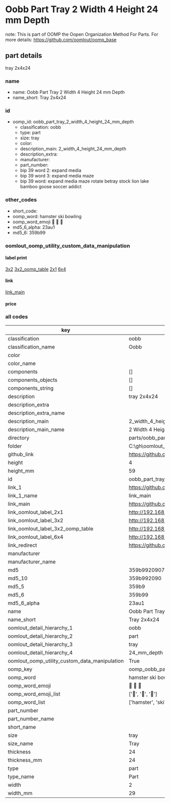 # Oobb Part Tray 2 Width 4 Height 24 mm Depth  

note: This is part of OOMP the Oopen Organization Method For Parts. For more details: https://github.com/oomlout/oomp_base

##  part details
  



tray 2x4x24



### name
* name: Oobb Part Tray 2 Width 4 Height 24 mm Depth
* name_short: Tray 2x4x24 
### id
* oomp_id: oobb_part_tray_2_width_4_height_24_mm_depth
  * classification: oobb
  * type: part
  * size: tray
  * color: 
  * description_main: 2_width_4_height_24_mm_depth
  * description_extra: 
  * manufacturer: 
  * part_number: 
  * bip 39 word 2: expand media
  * bip 39 word 3: expand media maze
  * bip 39 word: expand media maze rotate betray stock lion lake bamboo goose soccer addict

### other_codes
* short_code: 
* oomp_word: hamster ski bowling
* oomp_word_emoji :hamster: :ski: :bowling:
* md5_6_alpha: 23au1
* md5_6: 359b99






### oomlout_oomp_utility_custom_data_manipulation
#### label print
[3x2](http://192.168.1.245:1112/?label=oomp%2023au1)
[3x2_oomp_table](http://192.168.1.108:1112/?label=oomp%2023au1)
[2x1](http://192.168.1.242:1112/?label=oomp%2023au1)
[6x4](http://192.168.1.55:1112/?label=oomp%2023au1)    

#### link

[link_main](https://github.com/oomlout/oomlout_oobb_version_4_generated_parts/tree/main/navigation_oomp/oobb/part/tray/2_width_4_height_24_mm_depth/part)                              

#### price







### all codes 
| key | value |  
| --- | --- |  
| classification | oobb |  
| classification_name | Oobb |  
| color |  |  
| color_name |  |  
| components | [] |  
| components_objects | [] |  
| components_string | [] |  
| description | tray 2x4x24 |  
| description_extra |  |  
| description_extra_name |  |  
| description_main | 2_width_4_height_24_mm_depth |  
| description_main_name | 2 Width 4 Height 24 mm Depth |  
| directory | parts/oobb_part_tray_2_width_4_height_24_mm_depth |  
| folder | C:\gh\oomlout_oobb_version_4_generated_parts\parts\oobb_part_tray_2_width_4_height_24_mm_depth |  
| github_link | https://github.com/oomlout/oomlout_oomp_part_src/tree/main/parts/oobb_part_tray_2_width_4_height_24_mm_depth |  
| height | 4 |  
| height_mm | 59 |  
| id | oobb_part_tray_2_width_4_height_24_mm_depth |  
| link_1 | https://github.com/oomlout/oomlout_oobb_version_4_generated_parts/tree/main/navigation_oomp/oobb/part/tray/2_width_4_height_24_mm_depth/part |  
| link_1_name | link_main |  
| link_main | https://github.com/oomlout/oomlout_oobb_version_4_generated_parts/tree/main/navigation_oomp/oobb/part/tray/2_width_4_height_24_mm_depth/part |  
| link_oomlout_label_2x1 | http://192.168.1.242:1112/?label=oomp%2023au1 |  
| link_oomlout_label_3x2 | http://192.168.1.245:1112/?label=oomp%2023au1 |  
| link_oomlout_label_3x2_oomp_table | http://192.168.1.108:1112/?label=oomp%2023au1 |  
| link_oomlout_label_6x4 | http://192.168.1.55:1112/?label=oomp%2023au1 |  
| link_redirect | https://github.com/oomlout/oomlout_oobb_version_4_generated_parts/tree/main/parts/oobb_tray_02_04_24 |  
| manufacturer |  |  
| manufacturer_name |  |  
| md5 | 359b9920907cb047580abbc313229a81 |  
| md5_10 | 359b992090 |  
| md5_5 | 359b9 |  
| md5_6 | 359b99 |  
| md5_6_alpha | 23au1 |  
| name | Oobb Part Tray 2 Width 4 Height 24 mm Depth |  
| name_short | Tray 2x4x24  |  
| oomlout_detail_hierarchy_1 | oobb |  
| oomlout_detail_hierarchy_2 | part |  
| oomlout_detail_hierarchy_3 | tray |  
| oomlout_detail_hierarchy_4 | 24_mm_depth |  
| oomlout_oomp_utility_custom_data_manipulation | True |  
| oomp_key | oomp_oobb_part_tray_2_width_4_height_24_mm_depth |  
| oomp_word | hamster ski bowling |  
| oomp_word_emoji | :hamster: :ski: :bowling: |  
| oomp_word_emoji_list | [':hamster:', ':ski:', ':bowling:'] |  
| oomp_word_list | ['hamster', 'ski', 'bowling'] |  
| part_number |  |  
| part_number_name |  |  
| short_name |  |  
| size | tray |  
| size_name | Tray |  
| thickness | 24 |  
| thickness_mm | 24 |  
| type | part |  
| type_name | Part |  
| width | 2 |  
| width_mm | 29 |  

